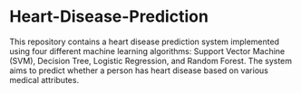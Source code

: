 # Heart-Disease-Prediction
This repository contains a heart disease prediction system implemented using four different machine learning algorithms: Support Vector Machine (SVM), Decision Tree, Logistic Regression, and Random Forest. The system aims to predict whether a person has heart disease based on various medical attributes.
